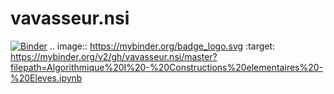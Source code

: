 # vavasseur.nsi
[![Binder](https://mybinder.org/badge_logo.svg)](https://mybinder.org/v2/gh/vavasseur.nsi/master?filepath=Algorithmique%20I%20-%20Constructions%20elementaires%20-%20Eleves.ipynb)
.. image:: https://mybinder.org/badge_logo.svg
 :target: https://mybinder.org/v2/gh/vavasseur.nsi/master?filepath=Algorithmique%20I%20-%20Constructions%20elementaires%20-%20Eleves.ipynb
